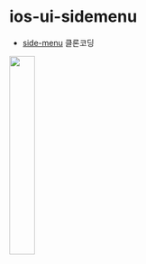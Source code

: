 # ios-ui-sidemenu
- [side-menu](https://www.youtube.com/watch?v=1hzPFAYcuUI&t=1406s) 클론코딩 
<img src="https://user-images.githubusercontent.com/26668309/168417549-ecd1a808-c551-4ed9-8823-05f34c66cf81.gif" width = 30%>
